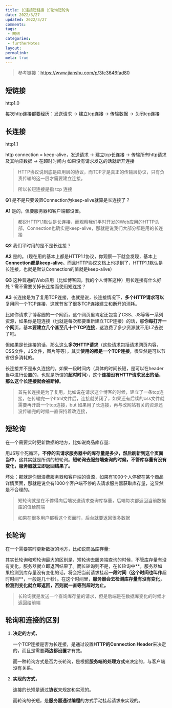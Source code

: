 ```yaml
---
title: 长连接短链接 长轮询短轮询
date: 2022/3/27
updated: 2022/3/27
comments:
tags:
 - 网络
categories:
 - furtherNotes
layout:
permalink:
meta: true
---
```


> 参考链接：https://www.jianshu.com/p/3fc3646fad80

## 短链接

http1.0

每次http连接都要经历：发送请求 -> 建立tcp连接 -> 传输数据 -> 关闭tcp连接

## 长连接

http1.1

http connection = keep-alive，发送请求 -> 建立tcp长连接 -> 传输所有http请求及其响应数据 -> 在超时时间内 如果没有请求发送的话就断开连接



> HTTP协议说到底是应用层的协议，而TCP才是真正的传输层协议，只有负责传输的这一层才需要建立连接。
>
> 所以长短连接是指 tcp 连接

**Q1** 是不是只要设置Connection为keep-alive就算是长连接了？

**A1** 是的，但要服务器和客户端都设置。

> 都说HTTP1.1默认是长连接，而观察我们平时开发的Web应用的HTTP头部，Connection也确实是keep-alive，那就是说我们大部分都是用的长连接



**Q2** 我们平时用的是不是长连接？

**A2** 是的。（现在用的基本上都是HTTP1.1协议，你观察一下就会发现，基本上**Connection都是keep-alive**。而且HTTP协议文档上也提到了，HTTP1.1默认是长连接，也就是默认Connection的值就是keep-alive）



**Q3** 这种普通的Web应用（比如博客园，我的个人博客这种）用长连接有什么好处？需不需要关掉长连接而使用短连接？

**A3**  长连接是为了复用TCP连接，也就是说，长连接情况下，**多个HTTP请求可以**复用同一个TCP连接，这就节省了很多TCP连接建立和断开的消耗。

比如你请求了博客园的一个网页，这个网页里肯定还包含了CSS、JS等等一系列资源，如果你是短连接（也就是每次都要重新建立TCP连接）的话，那**你每打开一个网**页，基本**要建立几个甚至几十个TCP连接**，这浪费了多少资源就不用LZ去说了吧。

但如果是长连接的话，那么这么**多次HTTP请求**（这些请求包括请求网页内容，CSS文件，JS文件，图片等等），其实**使用的都是一个TCP连接**，很显然是可以节省很多消耗的。

长连接并不是永久连接的。如果一段时间内（具体的时间长短，是可以在header当中进行设置的，也就是所谓的**超时时间**），这个**连接没有HTTP请求发出的话，那么这个长连接就会被断掉**。



> 首先长连接是为了复用，比如说在请求这个博客的时候，建立了一条tcp连接，在传输完一个html文件后，连接就关闭了，如果还有后续的css文件就需要再开启一个tcp连接，but 如果用了长连接，再与改网站有关的资源还没传输完的时候一直保持着改连接，



## 短轮询

在一个需要实时更新数据的地方，比如说商品库存量:

用JS写个死循环，**不停的去请求服务器中的库存量是多少，然后刷新到这个页面当中**，这其实就是所谓的短轮询。**短轮询去服务端查询的时候，不管库存量有没有变化，服务器就立即返回结果了。**

坏处：那就是你很浪费服务器和客户端的资源，如果有1000个人停留在某个商品详情页面，那就是说会有1000个客户端不停的去请求服务器获取库存量，这显然是不合理的。

> 短轮询就是在不停得向后端发送请求查询库存量，后端每次都返回当前数据库的值给前端
>
> 如果在很多用户都看这个页面时，后台就要返回很多数据



## 长轮询

在一个需要实时更新数据的地方，比如说商品库存量:

其实长轮询和短轮询最大的区别是，短轮询去服务端查询的时候，不管库存量有没有变化，服务器就立即返回结果了。而长轮询则不是，在长轮询中**，服务器如果检测到库存量没有变化的话，将会把当前请求挂起**一段时间（这个时间也叫作**超时时间**，一般是几十秒）。在这个时间里，**服务器会去检测库存量有没有变化，检测到变化就立即返回，否则就一直等到超时为止。**

> 长轮询就是发送一个查询库存量的请求，但是后端是在数据库变化的时候才返回给前端



## 轮询和连接的区别

1. **决定的方式**，

   一个TCP连接是否为长连接，是通过设置**HTTP的Connection Header**来决定的，而且是需要**两边都设置**才有效。

   而一种轮询方式是否为长轮询，是根据**服务端的处理方式**来决定的，与客户端没有关系。

2. **实现的方式**，

   连接的长短是通过**协议**来规定和实现的。

   而轮询的长短，是**服务器通过编程**的方式手动挂起请求来实现的。

